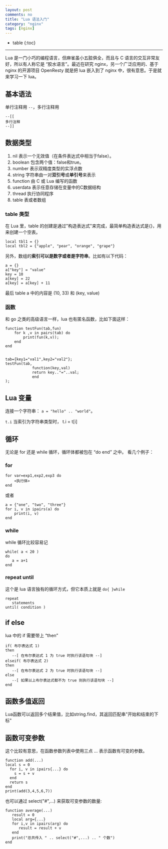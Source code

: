```yaml
---
layout: post
comments: no
title: "Lua 语法入门"
category: "nginx"
tags: [nginx]
---
```


* table
{:toc}
***

Lua 是一门小巧的编程语言，但麻雀虽小五脏俱全，而且与 C 语言的交互非常友好，所以有人称它是 “胶水语言”。最近在研究 nginx，另一个广泛应用的、基于 nginx 的开源项目 OpenResty 就是把 lua 嵌入到了 nginx 中，很有意思。于是就来学习一下 lua。

## 基本语法

单行注释用 ` -- `，多行注释用 
```
--[[
多行注释
--]]
```

## 数据类型

1. nil 表示一个无效值（在条件表达式中相当于false）。
2. boolean 包含两个值：false和true。
3. number  表示双精度类型的实浮点数
4. string  字符串由一对**双引号**或**单引号**来表示
5. function    由 C 或 Lua 编写的函数
6. userdata    表示任意存储在变量中的C数据结构
7. thread  执行协同程序
8. table   表或者数组

### table 类型
在 Lua 里，table 的创建是通过"构造表达式"来完成，最简单构造表达式是{}，用来创建一个空表。

```
local tbl1 = {}
local tbl2 = {"apple", "pear", "orange", "grape"}
```

另外，数组的**索引可以是数字或者是字符串**。比如有以下代码：
```
a = {}
a["key"] = "value"
key = 10
a[key] = 22
a[key] = a[key] + 11
```
最后 table a 中的内容是 (10, 33) 和 (key, value)

### 函数
和 go 之类的高级语言一样，lua 也有匿名函数，比如下面这样：
```
function testFun(tab,fun)
    for k ,v in pairs(tab) do
        print(fun(k,v));
    end
end


tab={key1="val1",key2="val2"};
testFun(tab,
            function(key,val)
            return key.."="..val;
            end
);
```

## Lua 变量

连接一个字符串： `a = "hello" .. "world"`。

`t.i`  当索引为字符串类型时， t.i = t[i]

## 循环

无论是 for 还是 while 循环，循环体都被包在 “do  end” 之中。 看几个例子：

### for 
```
for var=exp1,exp2,exp3 do  
    <执行体>  
end  
```
或者
```
a = {"one", "two", "three"}
for i, v in ipairs(a) do
    print(i, v)
end 
```

### while 

while 循环比较容易记
```
while( a < 20 )
do
   a = a+1
end
```

### repeat until
这个是 lua 语言独有的循环方式，但它本质上就是 `do{ }while`

```
repeat
   statements
until( condition )
```


## if else 

lua 中的 if 需要带上 “then” 

```
if( 布尔表达式 1)
then
   --[ 在布尔表达式 1 为 true 时执行该语句块 --]
elseif( 布尔表达式 2)
then
   --[ 在布尔表达式 2 为 true 时执行该语句块 --]
else 
   --[ 如果以上布尔表达式都不为 true 则执行该语句块 --]
end
```

## 函数多值返回

Lua函数可以返回多个结果值，比如string.find，其返回匹配串"开始和结束的下标"

## 函数可变参数

这个比较有意思，在函数参数列表中使用三点 ... 表示函数有可变的参数。

```
function add(...)  
local s = 0  
  for i, v in ipairs{...} do 
    s = s + v  
  end  
  return s  
end  
print(add(3,4,5,6,7)) 
```
也可以通过 select("#",...) 来获取可变参数的数量:

```
function average(...)
   result = 0
   local arg={...}
   for i,v in ipairs(arg) do
      result = result + v
   end
   print("总共传入 " .. select("#",...) .. " 个数")
end
```


